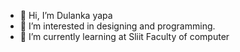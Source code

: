 - 👋 Hi, I’m Dulanka yapa
- 👀 I’m interested in designing and programming. 
- 🌱 I’m currently learning at Sliit Faculty of computer

<!---
Dulankayapa/Dulankayapa is a ✨ special ✨ repository because its `README.md` (this file) appears on your GitHub profile.
You can click the Preview link to take a look at your changes.
--->
